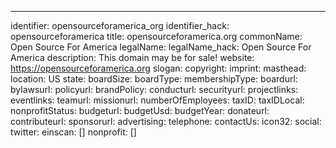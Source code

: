 ---
identifier: opensourceforamerica_org
identifier_hack: opensourceforamerica
title: opensourceforamerica.org
commonName: Open Source For America
legalName:
legalName_hack: Open Source For America
description: This domain may be for sale!
website: https://opensourceforamerica.org
slogan:
copyright:
imprint:
masthead:
location: US
state:
boardSize:
boardType:
membershipType:
boardurl:
bylawsurl:
policyurl:
brandPolicy:
conducturl:
securityurl:
projectlinks:
eventlinks:
teamurl:
missionurl:
numberOfEmployees:
taxID:
taxIDLocal:
nonprofitStatus:
budgeturl:
budgetUsd:
budgetYear:
donateurl:
contributeurl:
sponsorurl:
advertising:
telephone:
contactUs:
icon32:
social:
  twitter:
einscan: []
nonprofit: []
